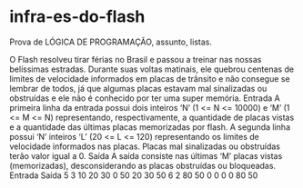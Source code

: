 # infra-es-do-flash
Prova de LÓGICA DE PROGRAMAÇÃO, assunto, listas.

O Flash resolveu tirar férias no Brasil e passou a treinar nas nossas belíssimas
estradas. Durante suas voltas matinais, ele quebrou centenas de limites de velocidade
informados em placas de trânsito e não consegue se lembrar de todos, já que algumas
placas estavam mal sinalizadas ou obstruídas e ele não é conhecido por ter uma super
memória.
Entrada
A primeira linha da entrada possui dois inteiros ‘N’ (1 <= N <= 10000) e ‘M’ (1 <= M <=
N) representando, respectivamente, a quantidade de placas vistas e a quantidade das
últimas placas memorizadas por flash. A segunda linha possui ‘N’ inteiros ‘L’ (20 <= L <=
120) representando os limites de velocidade informados nas placas. Placas mal sinalizadas
ou obstruídas terão valor igual a 0.
Saída
A saída consiste nas últimas ‘M’ placas vistas (memorizadas), desconsiderando as
placas obstruídas ou bloqueadas.
Entrada Saída
5 3
10 20 30 0 50
20 30 50
6 2
80 50 0 0 0 0
80 50
